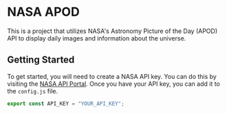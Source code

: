 # NASA APOD

This is a project that utilizes NASA's Astronomy Picture of the Day (APOD) API to display daily images and information about the universe.

## Getting Started

To get started, you will need to create a NASA API key. You can do this by visiting the [NASA API Portal](https://api.nasa.gov/). Once you have your API key, you can add it to the `config.js` file.

```javascript
export const API_KEY = "YOUR_API_KEY";
```
